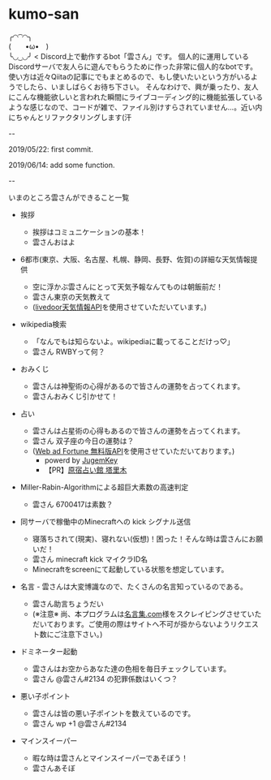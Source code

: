 # kumo-san
╭◜◝ ͡ ◜◝╮   
(　　•ω•　)   
╰◟◞ ͜ ◟◞╯ < Discord上で動作するbot「雲さん」です。
個人的に運用しているDiscordサーバで友人らに遊んでもらうために作った非常に個人的なbotです。
使い方は近々Qiitaの記事にでもまとめるので、もし使いたいという方がいるようでしたら、いましばらくお待ち下さい。
そんなわけで、興が乗ったり、友人にこんな機能欲しいと言われた瞬間にライブコーディング的に機能拡張しているような感じなので、コードが雑で、ファイル別けすらされていません...。近い内にちゃんとリファクタリングします(汗

--

2019/05/22: first commit.

2019/06/14: add some function.

--

いまのところ雲さんができること一覧
- 挨拶
  - 挨拶はコミュニケーションの基本！
  - 雲さんおはよ

- 6都市(東京、大阪、名古屋、札幌、静岡、長野、佐賀)の詳細な天気情報提供
  - 空に浮かぶ雲さんにとって天気予報なんてものは朝飯前だ！
  - 雲さん東京の天気教えて
  - ([livedoor天気情報API](http://weather.livedoor.com)を使用させていただいています。)

- wikipedia検索
  - 「なんでもは知らないよ。wikipediaに載ってることだけっ♡」
  - 雲さん RWBYって何？

- おみくじ
  - 雲さんは神聖術の心得があるので皆さんの運勢を占ってくれます。
  - 雲さんおみくじ引かせて！

- 占い
  - 雲さんは占星術の心得もあるので皆さんの運勢を占ってくれます。
  - 雲さん 双子座の今日の運勢は？
  - ([Web ad Fortune 無料版API](http://jugemkey.jp/api/waf/api_free.php)を使用させていただいております。)
    - powerd by <a href="http://jugemkey.jp/api/">JugemKey</a>
    - 【PR】<a href="http://www.tarim.co.jp/">原宿占い館 塔里木</a>

- Miller-Rabin-Algorithmによる超巨大素数の高速判定
  - 雲さん 6700417は素数？

- 同サーバで稼働中のMinecraftへの kick シグナル送信
  - 寝落ちされて(現実)、寝れない(仮想)！困った！そんな時は雲さんにお願いだ！
  - 雲さん minecraft kick マイクラID名
  - Minecraftをscreenにて起動している状態を想定しています。

- 名言  - 雲さんは大変博識なので、たくさんの名言知っているのである。
  - 雲さん助言ちょうだい
  - (※注意※ 尚、本プログラムは[名言集.com](http://www.meigensyu.com/)様をスクレイピングさせていただいております。ご使用の際はサイトへ不可が掛からないようリクエスト数にご注意下さい。)


- ドミネーター起動
  - 雲さんはお空からあなた達の色相を毎日チェックしています。
  - 雲さん @雲さん#2134 の犯罪係数はいくつ？

- 悪い子ポイント
  - 雲さんは皆の悪い子ポイントを数えているのです。
  - 雲さん wp +1 @雲さん#2134 

- マインスイーパー
  - 暇な時は雲さんとマインスイーパーであそぼう！
  - 雲さんあそぼ


